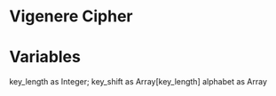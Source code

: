 # Vigenere Cipher

# Variables
key_length as Integer;
key_shift as Array[key_length]  <!-- store the shifts as integers, letter by letter of the key -->
alphabet as Array  <!-- store the letter of the alphabet in order, to go from letter to integer and integer to letter easily -->
